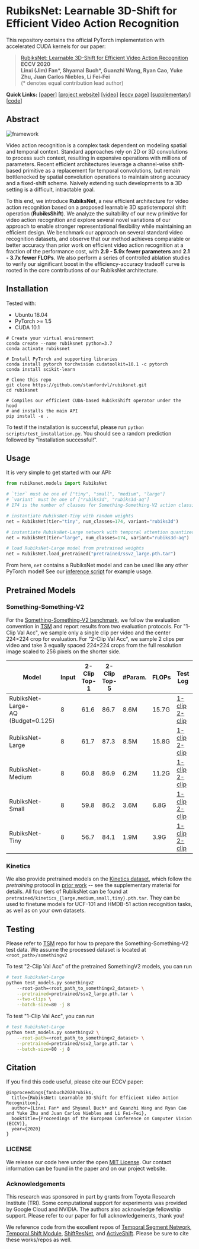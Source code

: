 # RubiksNet: Learnable 3D-Shift for Efficient Video Action Recognition

This repository contains the official PyTorch implementation with 
accelerated CUDA kernels for our paper:

> [RubiksNet: Learnable 3D-Shift for Efficient Video Action Recognition](https://rubiksnet.stanford.edu/)<br/>
> <b>ECCV 2020</b><br/>
> <b>Linxi (Jim) Fan*, Shyamal Buch*, Guanzhi Wang, Ryan Cao, Yuke Zhu, Juan Carlos Niebles, Li Fei-Fei</b><br/>
> (* denotes equal contribution lead author)

<b>Quick Links:</b>
[[paper](https://stanfordvl.github.io/rubiksnet-site//assets/eccv20.pdf)]
[[project website](https://rubiksnet.stanford.edu/)]
[[video](https://youtu.be/3alaXltwEWw)]
[[eccv page](https://papers.eccv2020.eu/paper/3271/)]
[[supplementary](https://stanfordvl.github.io/rubiksnet-site//assets/eccv20_supplement.pdf)]
[[code](https://github.com/StanfordVL/rubiksnet)]

## Abstract

![framework](https://stanfordvl.github.io/rubiksnet-site//assets/images/pullfig-nolabels.png)

Video action recognition is a complex task dependent on modeling spatial and temporal context. Standard approaches rely on 2D or 3D convolutions to process such context, resulting in expensive operations with millions of parameters. Recent efficient architectures leverage a channel-wise shift-based primitive as a replacement for temporal convolutions, but remain bottlenecked by spatial convolution operations to maintain strong accuracy and a fixed-shift scheme. Naively extending such developments to a 3D setting is a difficult, intractable goal.

To this end, we introduce <b>RubiksNet</b>, a new efficient architecture for video action recognition based on a proposed learnable 3D spatiotemporal shift operation (<b>RubiksShift</b>). We analyze the suitability of our new primitive for video action recognition and explore several novel variations of our approach to enable stronger representational flexibility while maintaining an efficient design. We benchmark our approach on several standard video recognition datasets, and observe that our method achieves comparable or better accuracy than prior work on efficient video action recognition at a fraction of the performance cost, with <b>2.9 - 5.9x fewer parameters</b> and <b>2.1 - 3.7x fewer FLOPs</b>. We also perform a series of controlled ablation studies to verify our significant boost in the efficiency-accuracy tradeoff curve is rooted in the core contributions of our RubiksNet architecture.

## Installation

Tested with:

* Ubuntu 18.04
* PyTorch >= 1.5
* CUDA 10.1

```
# Create your virtual environment
conda create --name rubiksnet python=3.7
conda activate rubiksnet

# Install PyTorch and supporting libraries
conda install pytorch torchvision cudatoolkit=10.1 -c pytorch
conda install scikit-learn

# Clone this repo
git clone https://github.com/stanfordvl/rubiksnet.git
cd rubiksnet

# Compiles our efficient CUDA-based RubiksShift operator under the hood
# and installs the main API
pip install -e .
```

To test if the installation is successful, please run `python scripts/test_installation.py`. 
You should see a random prediction followed by "Installation successful!".

## Usage

It is very simple to get started with our API: 

```python
from rubiksnet.models import RubiksNet

# `tier` must be one of ["tiny", "small", "medium", "large"]
# `variant` must be one of ["rubiks3d", "rubiks3d-aq"]
# 174 is the number of classes for Something-Something-V2 action classification

# instantiate RubiksNet-Tiny with random weights
net = RubiksNet(tier="tiny", num_classes=174, variant="rubiks3d")

# instantiate RubiksNet-Large network with temporal attention quantized shift 
net = RubiksNet(tier="large", num_classes=174, variant="rubiks3d-aq")

# load RubiksNet-Large model from pretrained weights
net = RubiksNet.load_pretrained("pretrained/ssv2_large.pth.tar")
```

From here, `net` contains a RubiksNet model and can be used like any other PyTorch model! See our [inference script](scripts/test_models.py) for example usage.

## Pretrained Models

### Something-Something-V2

For the [Something-Something-V2 benchmark](https://20bn.com/datasets/something-something), we follow the evaluation convention in [TSM](https://github.com/mit-han-lab/temporal-shift-module) and report results from two evaluation protocols. For "1-Clip Val Acc", we sample only a single clip per video and the center 224×224 crop for evaluation. For "2-Clip Val Acc", we sample 2 clips per video and take 3 equally spaced 224×224 crops from the full resolution image scaled to 256 pixels on the shorter side.

| Model                          | Input  | 2-Clip Top-1 | 2-Clip Top-5 | #Param. | FLOPs | Test Log | Pretrained |
| ------------------------------ | ------ | ------------ | -----------  | ------- |       ----- | -------- | ---------- | 
| RubiksNet-<br>Large-<br>AQ (Budget=0.125)      | 8      | 61.6         | 86.7         | 8.6M    | 15.7G       | [1-clip](scripts/eval_logs/ssv2_large_aq_1clip.log)<br>[2-clip](scripts/eval_logs/ssv2_large_aq_2clip.log) | [model link](pretrained/ssv2_large_aq_budget0.125.pth.tar)|
| RubiksNet-<br>Large                | 8      | 61.7         | 87.3         | 8.5M    | 15.8G       | [1-clip](scripts/eval_logs/ssv2_large_1clip.log)<br>[2-clip](scripts/eval_logs/ssv2_large_2clip.log) | [model link](pretrained/ssv2_large.pth.tar) |
| RubiksNet-<br>Medium               | 8      | 60.8         | 86.9         | 6.2M    | 11.2G       | [1-clip](scripts/eval_logs/ssv2_medium_1clip.log)<br>[2-clip](scripts/eval_logs/ssv2_medium_2clip.log) | [model link](pretrained/ssv2_medium.pth.tar) |
| RubiksNet-<br>Small                | 8      | 59.8         | 86.2         | 3.6M    | 6.8G        | [1-clip](scripts/eval_logs/ssv2_small_1clip.log)<br>[2-clip](scripts/eval_logs/ssv2_small_2clip.log) | [model link](pretrained/ssv2_small.pth.tar) |
| RubiksNet-<br>Tiny                 | 8      | 56.7         | 84.1         | 1.9M    | 3.9G        | [1-clip](scripts/eval_logs/ssv2_tiny_1clip.log)<br>[2-clip](scripts/eval_logs/ssv2_tiny_2clip.log) | [model link](pretrained/ssv2_tiny.pth.tar) |

### Kinetics

We also provide pretrained models on the [Kinetics dataset](https://arxiv.org/abs/1705.07750), which follow the *pretraining* protocol in [prior work](https://github.com/mit-han-lab/temporal-shift-module) -- see the supplementary material for details. All four tiers of RubiksNet can be found at `pretrained/kinetics_{large,medium,small,tiny}.pth.tar`. They can be used to finetune models for UCF-101 and HMDB-51 action recognition tasks, as well as on your own datasets.

## Testing 

Please refer to [TSM](https://github.com/yjxiong/temporal-segment-networks) repo for how to prepare the Something-Something-V2 test data. We assume the processed dataset is located at `<root_path>/somethingv2`

To test "2-Clip Val Acc" of the pretrained SomethingV2 models, you can run

```bash
# test RubiksNet-Large
python test_models.py somethingv2 
	--root-path=<root_path_to_somethingv2_dataset> \
	--pretrained=pretrained/ssv2_large.pth.tar \
	--two-clips \
	--batch-size=80 -j 8 
```

To test "1-Clip Val Acc", you can run

```bash
# test RubiksNet-Large
python test_models.py somethingv2 \
	--root-path=<root_path_to_somethingv2_dataset> \
	--pretrained=pretrained/ssv2_large.pth.tar \
	--batch-size=80 -j 8 
```

## Citation

If you find this code useful, please cite our ECCV paper:


```
@inproceedings{fanbuch2020rubiks,
  title={RubiksNet: Learnable 3D-Shift for Efficient Video Action Recognition},
  author={Linxi Fan* and Shyamal Buch* and Guanzhi Wang and Ryan Cao and Yuke Zhu and Juan Carlos Niebles and Li Fei-Fei},
  booktitle={Proceedings of the European Conference on Computer Vision (ECCV)},
  year={2020}
}
```

### LICENSE

We release our code here under the open [MIT License](LICENSE). Our contact information can be found in the paper and on our project website.

### Acknowledgements
This research was sponsored in part by grants from Toyota Research Institute (TRI). Some computational support for experiments was provided by Google Cloud and NVIDIA. The authors also acknowledge fellowship support. Please refer to our paper for full acknowledgements, thank you!

We reference code from the excellent repos of
[Temporal Segment Network](https://github.com/yjxiong/temporal-segment-networks),
[Temporal Shift Module](https://github.com/mit-han-lab/temporal-shift-module),
[ShiftResNet](https://github.com/alvinwan/shiftresnet-cifar), and
[ActiveShift](https://github.com/jyh2986/Active-Shift).
Please be sure to cite these works/repos as well.

